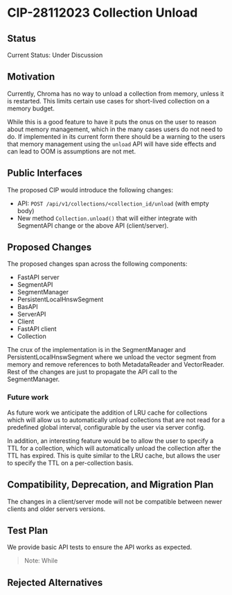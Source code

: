 # CIP-28112023 Collection Unload

## Status

Current Status: Under Discussion

## Motivation

Currently, Chroma has no way to unload a collection from memory, unless it is restarted. This limits certain use cases for short-lived collection on a memory budget.

While this is a good feature to have it puts the onus on the user to reason about memory management, which in the many cases users do not need to do. 
If implemented in its current form there should be a warning to the users that memory management using the `unload` API will have side effects and can lead to OOM is assumptions are not met.

## Public Interfaces

The proposed CIP would introduce the following changes:

- API: `POST /api/v1/collections/<collection_id/unload` (with empty body)
- New method `Collection.unload()` that will either integrate with SegmentAPI change or the above API (client/server).


## Proposed Changes

The proposed changes span across the following components:

- FastAPI server
- SegmentAPI
- SegmentManager
- PersistentLocalHnswSegment
- BasAPI
- ServerAPI
- Client
- FastAPI client
- Collection

The crux of the implementation is in the SegmentManager and PersistentLocalHnswSegment where we unload the vector segment from memory and remove references to both MetadataReader and VectorReader. 
Rest of the changes are just to propagate the API call to the SegmentManager.

### Future work

As future work we anticipate the addition of LRU cache for collections which will allow us to automatically unload collections that are not read for a predefined global interval, configurable by the user via server config.

In addition, an interesting feature would be to allow the user to specify a TTL for a collection, which will automatically unload the collection after the TTL has expired. 
This is quite similar to the LRU cache, but allows the user to specify the TTL on a per-collection basis.

## Compatibility, Deprecation, and Migration Plan

The changes in a client/server mode will not be compatible between newer clients and older servers versions.

## Test Plan

We provide basic API tests to ensure the API works as expected.

> Note: While

## Rejected Alternatives


